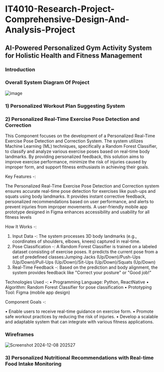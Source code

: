 # IT4010-Research-Project-Comprehensive-Design-And-Analysis-Project

## AI-Powered Personalized Gym Activity System for Holistic Health and Fitness Management

### Introduction











### Overall System Diagram Of Project

   ![image](https://github.com/user-attachments/assets/29c2b596-915f-406d-b2af-03764ea324d3)

### 1) Personalized Workout Plan Suggesting System







### 2) Personalized Real-Time Exercise Pose Detection and Correction

This Component focuses on the development of a Personalized Real-Time Exercise Pose Detection and Correction System. The system utilizes Machine Learning (ML) techniques, specifically a Random Forest Classifier, to classify and analyze various exercise poses based on real-time body landmarks. By providing personalized feedback, this solution aims to improve exercise performance, minimize the risk of injuries caused by improper form, and support fitness enthusiasts in achieving their goals.

Key Features -:

The Personalized Real-Time Exercise Pose Detection and Correction system ensures accurate real-time pose detection for exercises like push-ups and squats using body landmarks. It provides instant corrective feedback, personalized recommendations based on user performance, and alerts to prevent injuries from improper movements. A user-friendly mobile app prototype designed in Figma enhances accessibility and usability for all fitness levels

How It Works -: 

1.	Input Data -: The system processes 3D body landmarks (e.g., coordinates of shoulders, elbows, knees) captured in real-time.
2.	Pose Classification -: A Random Forest Classifier is trained on a labeled dataset consisting of exercise poses.
   It predicts the current pose from a set of predefined classes:Jumping Jacks (Up/Down)/Push-Ups (Up/Down)/Pull-Ups (Up/Down)/Sit-Ups (Up/Down)/Squats (Up/Down)
3. Real-Time Feedback -: Based on the prediction and body alignment, the system provides feedback like "Correct your posture" or "Good job!"

Technologies Used -:
   •	Programming Language: Python, ReactNative
   •	Algorithm: Random Forest Classifier for pose classification
   •	Prototyping Tool: Figma (mobile app design)

Component Goals -:

•	Enable users to receive real-time guidance on exercise form.
•	Promote safe workout practices by reducing the risk of injuries.
•	Develop a scalable and adaptable system that can integrate with various fitness applications.

### Wireframes

![Screenshot 2024-12-08 202527](https://github.com/user-attachments/assets/8a7f0f08-d049-40bc-82e9-87408ca2632e)

### 3) Personalized Nutritional Recommendations with Real-time Food Intake Monitoring












